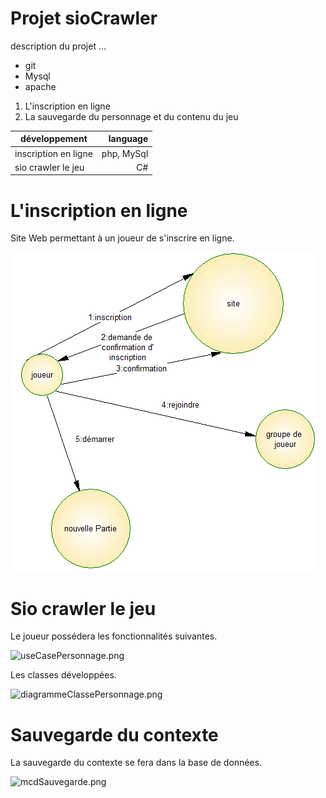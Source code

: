 # Projet sioCrawler #

description du projet ...

* git 
* Mysql
* apache

1. L'inscription en ligne
2. La sauvegarde du personnage et du contenu du jeu

|	développement	  |	language	|
|---------------------|------------:|
|inscription en ligne | php, MySql  |                   
|sio crawler le jeu   |  C#         | 


# L'inscription en ligne #

Site Web permettant à un joueur de s'inscrire en ligne.

![acteurFluxInscription.png](https://github.com/stanislasveronical/sioCrawler/blob/master/images/acteurFluxInscription.png)


# Sio crawler le jeu #

Le joueur possédera les fonctionnalités suivantes.

![useCasePersonnage.png](https://github.com/images/useCasePersonnage.png)

Les classes développées.

![diagrammeClassePersonnage.png](https://github.com/images/diagrammeClassePersonnage.png)

# Sauvegarde du contexte #

La sauvegarde du contexte se fera dans la base de données.

![mcdSauvegarde.png](https://github.com/images/mcdSauvegarde.png)